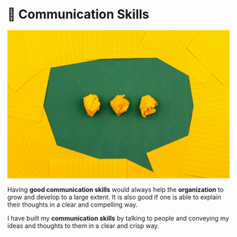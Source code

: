 # 🦸 Communication Skills 

![](https://github.com/suhasmaddali/Communication-Skills-/blob/main/volodymyr-hryshchenko-V5vqWC9gyEU-unsplash.jpg)

Having __good communication skills__ would always help the __organization__ to grow and develop to a large extent. It is also good if one is able to explain their thoughts in a clear and compelling way. 

I have built my __communication skills__ by talking to people and conveying my ideas and thoughts to them in a clear and crisp way. 

